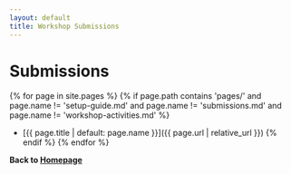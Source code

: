 ```yaml
---
layout: default
title: Workshop Submissions
---
```


# Submissions

{% for page in site.pages %}
  {% if page.path contains 'pages/' and page.name != 'setup-guide.md' and page.name != 'submissions.md' and page.name != 'workshop-activities.md' %}
- [{{ page.title | default: page.name }}]({{ page.url | relative_url }})
  {% endif %}
{% endfor %}

**Back to [Homepage](https://hackersclubsv.github.io/coe-coding-basics-bootcamp/)**